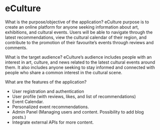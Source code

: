 # eCulture

What is the purpose/objective of the application? eCulture purpose is to create an online platform for anyone seeking information about art, exhibitions, and cultural events. Users will be able to navigate through the latest recommendations, view the cultural calendar of their region, and contribute to the promotion of their favourite’s events through reviews and comments.

What is the target audience? eCulture’s audience includes people with an interest in art, culture, and news related to the latest cultural events around them. It also includes anyone seeking to stay informed and connected with people who share a common interest in the cultural scene.  

What are the features of the application?

- User registration and authentication
- User profile (with reviews, likes, and list of recommendations)
- Event Calendar.
- Personalized event recommendations.
- Admin Panel (Managing users and content. Possibility to add blog posts.)
- Integrate external APIs for more content.